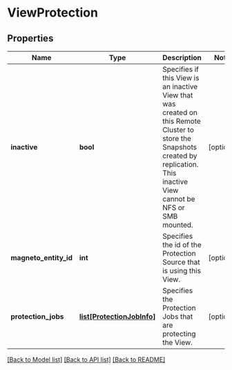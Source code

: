# ViewProtection

## Properties
Name | Type | Description | Notes
------------ | ------------- | ------------- | -------------
**inactive** | **bool** | Specifies if this View is an inactive View that was created on this Remote Cluster to store the Snapshots created by replication. This inactive View cannot be NFS or SMB mounted. | [optional] 
**magneto_entity_id** | **int** | Specifies the id of the Protection Source that is using this View. | [optional] 
**protection_jobs** | [**list[ProtectionJobInfo]**](ProtectionJobInfo.md) | Specifies the Protection Jobs that are protecting the View. | [optional] 

[[Back to Model list]](../README.md#documentation-for-models) [[Back to API list]](../README.md#documentation-for-api-endpoints) [[Back to README]](../README.md)


